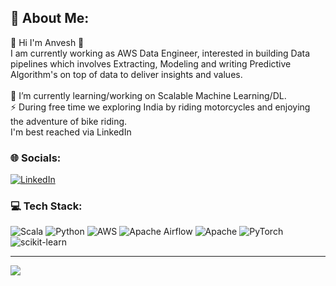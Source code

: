 ## 💫 About Me:
🔭 Hi I'm Anvesh 👋<br>I am currently working as AWS Data Engineer, interested in building Data pipelines which involves Extracting, Modeling and writing Predictive Algorithm's on top of data to deliver insights and values. <br><br>🌱 I’m currently learning/working on Scalable Machine Learning/DL.<br>⚡ During free time we exploring India by riding motorcycles and enjoying the adventure of bike riding. <br>I'm best reached via LinkedIn


### 🌐 Socials:
[![LinkedIn](https://img.shields.io/badge/LinkedIn-%230077B5.svg?logo=linkedin&logoColor=white)](https://linkedin.com/in/aeturi-anvesh) 

### 💻 Tech Stack:
![Scala](https://img.shields.io/badge/scala-%23DC322F.svg?style=flat&logo=scala&logoColor=white) ![Python](https://img.shields.io/badge/python-3670A0?style=flat&logo=python&logoColor=ffdd54) ![AWS](https://img.shields.io/badge/AWS-%23FF9900.svg?style=flat&logo=amazon-aws&logoColor=white) ![Apache Airflow](https://img.shields.io/badge/Apache%20Airflow-017CEE?style=flat&logo=Apache%20Airflow&logoColor=white) ![Apache](https://img.shields.io/badge/apache-%23D42029.svg?style=flat&logo=apache&logoColor=white) ![PyTorch](https://img.shields.io/badge/PyTorch-%23EE4C2C.svg?style=flat&logo=PyTorch&logoColor=white) ![scikit-learn](https://img.shields.io/badge/scikit--learn-%23F7931E.svg?style=flat&logo=scikit-learn&logoColor=white)

---
[![](https://visitcount.itsvg.in/api?id=AnveshAeturi&icon=0&color=0)](https://github.com/AnveshAeturi)
